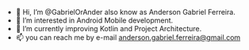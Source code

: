 - 👋 Hi, I’m @GabrielOrAnder also know as Anderson Gabriel Ferreira.
- 👀 I’m interested in Android Mobile development.
- 🌱 I’m currently improving Kotlin and Project Architecture.
- 📫 you can reach me by e-mail anderson.gabriel.ferreira@gmail.com

<!---
GabrielOrAnder/GabrielOrAnder is a ✨ special ✨ repository because its `README.md` (this file) appears on your GitHub profile.
You can click the Preview link to take a look at your changes.
--->
